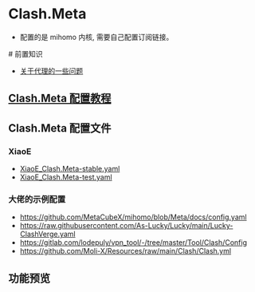 # Clash.Meta
- 配置的是 mihomo 内核, 需要自己配置订阅链接。

\# 前置知识
- [关于代理的一些问题](https://blog.revincx.icu/posts/proxy-summary/)

## [Clash.Meta 配置教程](https://github.com/LaolunsiG/XiaoE_PCR/blob/main/Config_File/Clash.Meta/Clash.Meta%20%E9%85%8D%E7%BD%AE%E6%95%99%E7%A8%8B.md)

## Clash.Meta 配置文件
### XiaoE
- [XiaoE_Clash.Meta-stable.yaml](https://raw.githubusercontent.com/LaolunsiG/XiaoE_PCR/refs/heads/main/Config_File/Clash.Meta/Config/XiaoE_Clash.Meta-stable.yaml)
- [XiaoE_Clash.Meta-test.yaml](https://raw.githubusercontent.com/LaolunsiG/XiaoE_PCR/refs/heads/main/Config_File/Clash.Meta/Config/XiaoE_Clash.Meta-test.yaml)

### 大佬的示例配置
- https://github.com/MetaCubeX/mihomo/blob/Meta/docs/config.yaml
- https://raw.githubusercontent.com/As-Lucky/Lucky/main/Lucky-ClashVerge.yaml
- https://gitlab.com/lodepuly/vpn_tool/-/tree/master/Tool/Clash/Config
- https://github.com/Moli-X/Resources/raw/main/Clash/Clash.yml

## 功能预览



